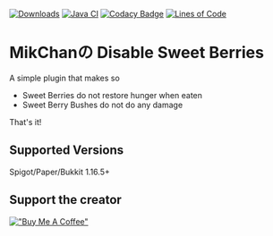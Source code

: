 [![Downloads](https://pluginbadges.glitch.me/api/v1/dl/Downloads-limegreen.svg?spigot=mikchan%25E3%2581%25AEdisablesweetberries.103366&github=MikChanNoPlugins%2FDisableSweetBerries&style=flat)](https://www.spigotmc.org/resources/mikchan%E3%81%AEdisablesweetberries.103366/)
[![Java CI](https://github.com/MikChanNoPlugins/DisableSweetBerries/actions/workflows/ci.yaml/badge.svg)](https://github.com/MikChanNoPlugins/DisableSweetBerries/actions/workflows/ci.yaml)
[![Codacy Badge](https://app.codacy.com/project/badge/Grade/ae02934938d94c85a00a0ce9dcf04612)](https://www.codacy.com/gh/MikChanNoPlugins/DisableSweetBerries/dashboard?utm_source=github.com&amp;utm_medium=referral&amp;utm_content=MikChanNoPlugins/DisableSweetBerries&amp;utm_campaign=Badge_Grade)
[![Lines of Code](https://tokei.rs/b1/github/MikChanNoPlugins/DisableSweetBerries?category=code)](https://github.com/XAMPPRocky/tokei)

# MikChanの Disable Sweet Berries
A simple plugin that makes so

-   Sweet Berries do not restore hunger when eaten
-   Sweet Berry Bushes do not do any damage

That's it!

## Supported Versions

Spigot/Paper/Bukkit 1.16.5+

## Support the creator
[!["Buy Me A Coffee"](https://www.buymeacoffee.com/assets/img/custom_images/orange_img.png)](https://www.buymeacoffee.com/mcnp)
